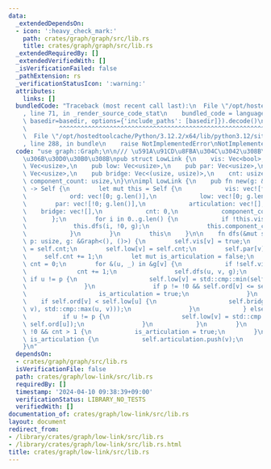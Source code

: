 ```yaml
---
data:
  _extendedDependsOn:
  - icon: ':heavy_check_mark:'
    path: crates/graph/graph/src/lib.rs
    title: crates/graph/graph/src/lib.rs
  _extendedRequiredBy: []
  _extendedVerifiedWith: []
  _isVerificationFailed: false
  _pathExtension: rs
  _verificationStatusIcon: ':warning:'
  attributes:
    links: []
  bundledCode: "Traceback (most recent call last):\n  File \"/opt/hostedtoolcache/Python/3.12.2/x64/lib/python3.12/site-packages/onlinejudge_verify/documentation/build.py\"\
    , line 71, in _render_source_code_stat\n    bundled_code = language.bundle(stat.path,\
    \ basedir=basedir, options={'include_paths': [basedir]}).decode()\n          \
    \         ^^^^^^^^^^^^^^^^^^^^^^^^^^^^^^^^^^^^^^^^^^^^^^^^^^^^^^^^^^^^^^^^^^^^^^^^^^^^^^^^^\n\
    \  File \"/opt/hostedtoolcache/Python/3.12.2/x64/lib/python3.12/site-packages/onlinejudge_verify/languages/rust.py\"\
    , line 288, in bundle\n    raise NotImplementedError\nNotImplementedError\n"
  code: "use graph::Graph;\n\n/// \u591A\u91CD\u8FBA\u304C\u3042\u308B\u3068\u304D\
    \u306B\u30D0\u30B0\u308B\npub struct LowLink {\n    vis: Vec<bool>,\n    pub ord:\
    \ Vec<usize>,\n    pub low: Vec<usize>,\n    pub par: Vec<usize>,\n    pub articulation:\
    \ Vec<usize>,\n    pub bridge: Vec<(usize, usize)>,\n    cnt: usize,\n    pub\
    \ component_count: usize,\n}\n\nimpl LowLink {\n    pub fn new(g: &Graph<(), ()>)\
    \ -> Self {\n        let mut this = Self {\n            vis: vec![false; g.len()],\n\
    \            ord: vec![0; g.len()],\n            low: vec![0; g.len()],\n    \
    \        par: vec![!0; g.len()],\n            articulation: vec![],\n        \
    \    bridge: vec![],\n            cnt: 0,\n            component_count: 0,\n \
    \       };\n        for i in 0..g.len() {\n            if !this.vis[i] {\n   \
    \             this.dfs(i, !0, g);\n                this.component_count += 1;\n\
    \            }\n        }\n        this\n    }\n\n    fn dfs(&mut self, v: usize,\
    \ p: usize, g: &Graph<(), ()>) {\n        self.vis[v] = true;\n        self.ord[v]\
    \ = self.cnt;\n        self.low[v] = self.cnt;\n        self.par[v] = p;\n   \
    \     self.cnt += 1;\n        let mut is_articulation = false;\n        let mut\
    \ cnt = 0;\n        for &(u, _) in &g[v] {\n            if !self.vis[u] {\n  \
    \              cnt += 1;\n                self.dfs(u, v, g);\n               \
    \ if u != p {\n                    self.low[v] = std::cmp::min(self.low[v], self.low[u]);\n\
    \                }\n                if p != !0 && self.ord[v] <= self.low[u] {\n\
    \                    is_articulation = true;\n                }\n            \
    \    if self.ord[v] < self.low[u] {\n                    self.bridge.push((std::cmp::min(u,\
    \ v), std::cmp::max(u, v)));\n                }\n            } else {\n      \
    \          if u != p {\n                    self.low[v] = std::cmp::min(self.low[v],\
    \ self.ord[u]);\n                }\n            }\n        }\n        if p ==\
    \ !0 && cnt > 1 {\n            is_articulation = true;\n        }\n        if\
    \ is_articulation {\n            self.articulation.push(v);\n        }\n    }\n\
    }\n"
  dependsOn:
  - crates/graph/graph/src/lib.rs
  isVerificationFile: false
  path: crates/graph/low-link/src/lib.rs
  requiredBy: []
  timestamp: '2024-04-10 09:38:39+09:00'
  verificationStatus: LIBRARY_NO_TESTS
  verifiedWith: []
documentation_of: crates/graph/low-link/src/lib.rs
layout: document
redirect_from:
- /library/crates/graph/low-link/src/lib.rs
- /library/crates/graph/low-link/src/lib.rs.html
title: crates/graph/low-link/src/lib.rs
---
```

